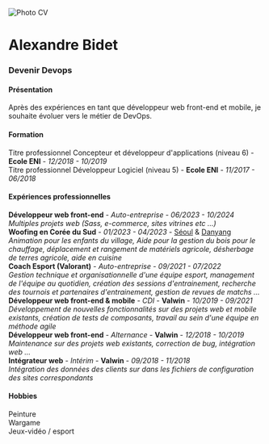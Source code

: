 ![Photo CV](https://avatars.githubusercontent.com/u/133750503?v=4)
# Alexandre Bidet  
### Devenir Devops  

#### Présentation  
Après des expériences en tant que développeur web front-end et mobile, je souhaite évoluer vers le métier de DevOps.  

#### Formation  
Titre professionnel Concepteur et développeur d'applications (niveau 6) - **Ecole ENI** - _12/2018 - 10/2019_  
Titre professionnel Développeur Logiciel (niveau 5) - **Ecole ENI** - _11/2017 - 06/2018_  

#### Expériences professionnelles  
**Développeur web front-end** - _Auto-entreprise_ - _06/2023 - 10/2024_  
_Multiples projets web (Sass, e-commerce, sites vitrines etc ...)_  
**Woofing en Corée du Sud** - _01/2023 - 04/2023_ - [Séoul](https://www.google.com/search?client=opera-gx&q=séoul&sourceid=opera&ie=UTF-8&oe=UTF-8) & [Danyang](https://www.google.com/search?q=danyang+corée&client=opera-gx&hs=GGC&sca_esv=4bbd28f93242c723&sxsrf=ADLYWIJk8bKwS1CpacnESQFoAbtWKr5E7A%3A1729257985154&ei=AWISZ8r_COqpkdUP_PCK2QI&oq=Danyang&gs_lp=Egxnd3Mtd2l6LXNlcnAiB0RhbnlhbmcqAggAMgcQIxiwAxgnMgoQABiwAxjWBBhHMg0QABiABBiwAxhDGIoFMg0QABiABBiwAxhDGIoFMg0QABiABBiwAxhDGIoFMg0QABiABBiwAxhDGIoFMg0QABiABBiwAxhDGIoFMhMQLhiABBiwAxhDGMgDGIoF2AEBMhMQLhiABBiwAxhDGMgDGIoF2AEBMhMQLhiABBiwAxhDGMgDGIoF2AEBMhMQLhiABBiwAxhDGMgDGIoF2AEBMhMQLhiABBiwAxhDGMgDGIoF2AEBMhMQLhiABBiwAxhDGMgDGIoF2AEBSLMEUABYAHABeAGQAQCYAQCgAQCqAQC4AQHIAQCYAgGgAgWYAwCIBgGQBg26BgQIARgIkgcBMaAHAA&sclient=gws-wiz-serp)  
_Animation pour les enfants du village, Aide pour la gestion du bois pour le chauffage, déplacement et rangement de matériels agricole, désherbage de terres agricole, aide en cuisine_  
**Coach Esport (Valorant)** - _Auto-entreprise_ - _09/2021 - 07/2022_  
_Gestion technique et organisationnelle d'une équipe esport, management de l'équipe au quotidien, création des sessions
d'entrainement, recherche des tournois et partenaires d'entrainement, gestion de revues de matchs ..._  
**Développeur web front-end & mobile** - _CDI_ - **Valwin** - _10/2019 - 09/2021_  
_Développement de nouvelles fonctionnalités sur des projets web et mobile existants, création de tests de composants,
travail au sein d'une équipe en méthode agile_  
**Développeur web front-end** - _Alternance_ - **Valwin** - _12/2018 - 10/2019_  
_Maintenance sur des projets web existants, correction de bug, intégration web ..._  
**Intégrateur web** - _Intérim_ - **Valwin** - _09/2018 - 11/2018_  
_Intégration des données des clients sur dans les fichiers de configuration des sites correspondants_  

#### Hobbies
Peinture  
Wargame  
Jeux-vidéo / esport  
